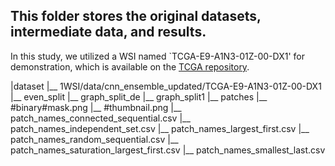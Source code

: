 ## This folder stores the original datasets, intermediate data, and results. 

In this study, we utilized a WSI named `TCGA-E9-A1N3-01Z-00-DX1' for demonstration, which is available on the [TCGA repository](https://portal.gdc.cancer.gov/image-viewer/MultipleImageViewerPage?caseId=03c143e0-d8a1-4d60-a4a3-df0501fc6b6e).

|dataset
|__ 1WSI/data/cnn_ensemble_updated/TCGA-E9-A1N3-01Z-00-DX1
   |__ even_split
   |__ graph_split_de
   |__ graph_split1
   |__ patches
   |__ #binary#mask.png
   |__ #thumbnail.png
   |__ patch_names_connected_sequential.csv
   |__ patch_names_independent_set.csv
   |__ patch_names_largest_first.csv
   |__ patch_names_random_sequential.csv
   |__ patch_names_saturation_largest_first.csv
   |__ patch_names_smallest_last.csv